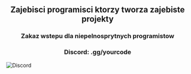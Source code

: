 ## <p align="center">Zajebisci programisci ktorzy tworza zajebiste projekty
### <p align="center">Zakaz wstepu dla niepelnosprytnych programistow
### <p align="center">Discord: .gg/yourcode

&nbsp;
![Discord](https://img.shields.io/discord/1166428656478990469?style=for-the-badge)

